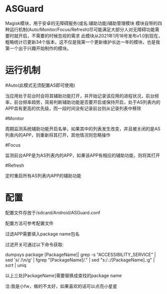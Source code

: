 # ASGuard
Magisk模块，用于安卓的无障碍服务(或名:辅助功能)辅助管理模块
模块自带的四种运行机制(Auto/Monitor/Focus/Refresh)尽可能满足大部分人对无障碍功能需要时就开启，不需要的时候忽视的需求
此模块从2021年1月18号发布v1.0到现在，粗略统计已更新34个版本，这不仅是我第一个更新维护长达一年的模块，也是我第一个出于兴趣开始制作的模块。

# 运行机制
#Auto(此模式无须配置AS即可使用)

当应用处于前台时会将其辅助功能打开，并开始记录该应用的进程状况，前台频率，前台频率趋势，简易判断辅助功能是否要开启或保持开启，处于AS列表内的APP具有更高的优先级，而一段时间没有记录前台则从记录列表中移除


#Monitor

周期监测系统辅助功能开启名单，如果其中的列表发生改变，并且被关闭的是AS列表内的APP，则重新将其打开，其他情况则忽略操作


#Focus

监测前台APP是为AS列表内的APP，如果该APP有相应的辅助功能，则将其打开


#Refresh

定时重启所有AS列表内APP的辅助功能

# 配置
配置文件存放于/sdcard/Android/ASGuard.conf

配置方法可参考配置文件

过滤APP需要填入package name包名

过滤开关可通过以下命令获取:

dumpsys package [PackageName]| grep -s "ACCESSIBILITY_SERVICE" | sed 's/ /\n/g' | fgrep "[PackageName]/." | sed "s:/\.:/[PackageName]\.:g" | sort | uniq

以上三处[PackageName]需要替换成查找的package name


注:我是小fw，做的不太好，如果喜欢的话可以点亮小星星
